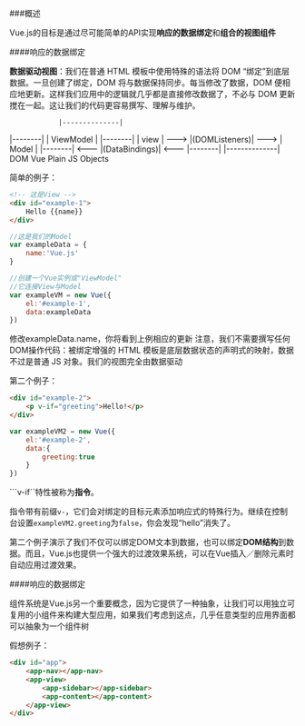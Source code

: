 ###概述

Vue.js的目标是通过尽可能简单的API实现**响应的数据绑定**和**组合的视图组件**

####响应的数据绑定

**数据驱动视图**：我们在普通 HTML 模板中使用特殊的语法将 DOM “绑定”到底层数据。一旦创建了绑定，DOM 将与数据保持同步。每当修改了数据，DOM 便相应地更新。这样我们应用中的逻辑就几乎都是直接修改数据了，不必与 DOM 更新搅在一起。这让我们的代码更容易撰写、理解与维护。


                |--------------|
|--------|      |   ViewModel  |      |--------|
|  view  | ---> |(DOMListeners)| ---> |  Model |
|--------| <--- |(DataBindings)| <--- |--------|
                |--------------|
   DOM                 Vue          Plain JS Objects

简单的例子：
```html
<!-- 这是View -->
<div id="example-1">
	Hello {{name}}
</div>
```
```JavaScript
//这是我们的Model
var exampleData = {
	name:'Vue.js'
}

//创建一个Vue实例或"ViewModel"
//它连接View与Model
var exampleVM = new Vue({
	el:'#example-1',
	data:exampleData
})
```
修改exampleData.name，你将看到上例相应的更新
注意，我们不需要撰写任何DOM操作代码：被绑定增强的 HTML 模板是底层数据状态的声明式的映射，数据不过是普通 JS 对象。我们的视图完全由数据驱动

第二个例子：
```html
<div id="example-2">
	<p v-if="greeting">Hello!</p>
</div>
```
```JavaScript
var exampleVM2 = new Vue({
	el:'#example-2',
	data:{
		greeting:true
	}
})
```
```v-if``特性被称为**指令**。

指令带有前缀```v-```，它们会对绑定的目标元素添加响应式的特殊行为。继续在控制台设置```exampleVM2.greeting```为```false```，你会发现“hello”消失了。

第二个例子演示了我们不仅可以绑定DOM文本到数据，也可以绑定**DOM结构**到数据。而且，Vue.js也提供一个强大的过渡效果系统，可以在Vue插入／删除元素时自动应用过渡效果。

####响应的数据绑定

组件系统是Vue.js另一个重要概念，因为它提供了一种抽象，让我们可以用独立可复用的小组件来构建大型应用，如果我们考虑到这点，几乎任意类型的应用界面都可以抽象为一个组件树

假想例子：
```html
<div id="app">
	<app-nav></app-nav>
	<app-view>
		<app-sidebar></app-sidebar>
		<app-content></app-content>
	</app-view>
</div>
```

